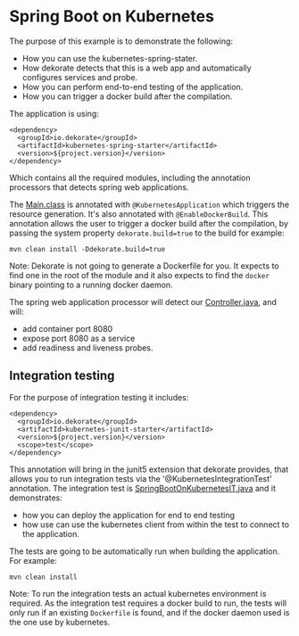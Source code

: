 # Spring Boot on Kubernetes 

The purpose of this example is to demonstrate the following:

- How you can use the kubernetes-spring-stater.
- How dekorate detects that this is a web app and automatically configures services and probe.
- How you can perform end-to-end testing of the application.
- How you can trigger a docker build after the compilation.


The application is using:

    <dependency>
      <groupId>io.dekorate</groupId>
      <artifactId>kubernetes-spring-starter</artifactId>
      <version>${project.version}</version>
    </dependency>
    
Which contains all the required modules, including the annotation processors that detects spring web applications.

The [Main.class](src/main/java/io/dekorate/example/sbonkubernetes/Main.java) is annotated with `@KubernetesApplication` which triggers the resource generation.
It's also annotated with `@EnableDockerBuild`. This annotation allows the user to trigger a docker build after the compilation, by passing the system property 
`dekorate.build=true` to the build for example:

    mvn clean install -Ddekorate.build=true

Note: Dekorate is not going to generate a Dockerfile for you. It expects to find one in the root of the module and it also expects to find the `docker` binary
pointing to a running docker daemon.


The spring web application processor will detect our [Controller.java](src/main/java/io/dekorate/example/sbonkubernetes/Controller.java), and will:

- add container port 8080
- expose port 8080 as a service
- add readiness and liveness probes.

## Integration testing

For the purpose of integration testing it includes:

    <dependency>
      <groupId>io.dekorate</groupId>
      <artifactId>kubernetes-junit-starter</artifactId>
      <version>${project.version}</version>
      <scope>test</scope>
    </dependency>

This annotation will bring in the junit5 extension that dekorate provides, that allows you to run integration tests via the '@KubernetesIntegrationTest' annotation.
The integration test is [SpringBootOnKubernetesIT.java](src/test/java/io/dekorate/example/sbonkubernetes/SpringBootOnKubernetesIT.java) and it demonstrates:

- how you can deploy the application for end to end testing
- how use can use the kubernetes client from within the test to connect to the application.

The tests are going to be automatically run when building the application. For example:

    mvn clean install
    
Note: To run the integration tests an actual kubernetes environment is required.
As the integration test requires a docker build to run, the tests will only run if an existing `Dockerfile` is found, and if the docker daemon used is the one use by kubernetes.
